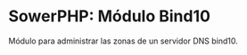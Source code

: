 SowerPHP: Módulo Bind10 
=======================

Módulo para administrar las zonas de un servidor DNS bind10.
